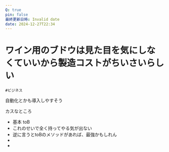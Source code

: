 ```yaml
---
Q: true
pin: false
最終更新日時: Invalid date
date: 2024-12-27T22:34
---
```

# ワイン用のブドウは見た目を気にしなくていいから製造コストがちいさいらしい

`#ビジネス`

自動化とかも導入しやすそう

カスなところ

- 基本 toB  
- これのせいで全く持ってやる気が出ない  
- 逆に言うとtoBのメソッドがあれば、最強かもしれん  
-  
-